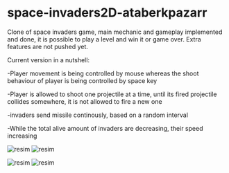 # space-invaders2D-ataberkpazarr

Clone of space invaders game, main mechanic and gameplay implemented and done, it is possible to play a level and win it or game over. Extra features are not pushed yet. 

Current version in a nutshell:

-Player movement is being controlled by mouse whereas the shoot behaviour of player is being controlled by space key

-Player is allowed to shoot one projectile at a time, until its fired projectile collides somewhere, it is not allowed to fire a new one

-invaders send missile continously, based on a random interval

-While the total alive amount of invaders are decreasing, their speed increasing



![resim](https://user-images.githubusercontent.com/55497058/149451829-01568a72-9124-448c-8aa6-a3a8347f1dd6.png)
![resim](https://user-images.githubusercontent.com/55497058/149451681-a956717e-eba4-49bc-aaf7-d39ca67eddc0.png)


![resim](https://user-images.githubusercontent.com/55497058/149453062-2f897080-4e7e-4787-9a23-c3b8a0682fd4.png)
![resim](https://user-images.githubusercontent.com/55497058/149453164-c365c517-cb50-4e4d-9f57-ff88a72f1c19.png)

